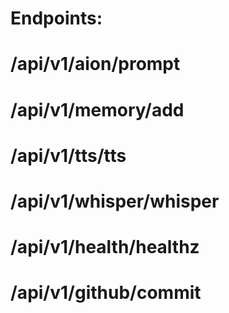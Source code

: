 # Endpoints:
# /api/v1/aion/prompt
# /api/v1/memory/add
# /api/v1/tts/tts
# /api/v1/whisper/whisper
# /api/v1/health/healthz
# /api/v1/github/commit
